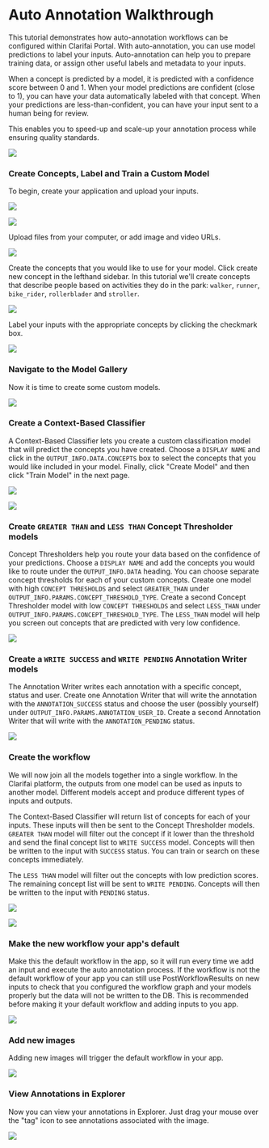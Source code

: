 # Auto Annotation Walkthrough

This tutorial demonstrates how auto-annotation workflows can be configured within Clarifai Portal. With auto-annotation, you can use model predictions to label your inputs. Auto-annotation can help you to prepare training data, or assign other useful labels and metadata to your inputs.

When a concept is predicted by a model, it is predicted with a confidence score between 0 and 1. When your model predictions are confident (close to 1), you can have your data automatically labeled with that concept. When your predictions are less-than-confident, you can have your input sent to a human being for review.

This enables you to speed-up and scale-up your annotation process while ensuring quality standards.

![](../../images/auto_annotation.jpg)

### Create Concepts, Label and Train a Custom Model

To begin, create your application and upload your inputs.

![](../../images/create_auto_annotation_demo.jpg)

![](../../images/auto_annotation_app_details.jpg)

Upload files from your computer, or add image and video URLs.

![](../../images/add_inputs_auto_demo.jpg)

Create the concepts that you would like to use for your model. Click create new concept in the lefthand sidebar. In this tutorial we'll create concepts that describe people based on activities they do in the park: `walker`, `runner`, `bike_rider`, `rollerblader` and `stroller`.

![](../../images/create_concepts_auto_a.jpg)

Label your inputs with the appropriate concepts by clicking the checkmark box.

![](../../images/label_inputs_aa.jpg)

### Navigate to the Model Gallery

Now it is time to create some custom models.

![](../../images/model_gallery.jpg)

### Create a Context-Based Classifier

A Context-Based Classifier lets you create a custom classification model that will predict the concepts you have created. Choose a `DISPLAY NAME` and click in the `OUTPUT_INFO.DATA.CONCEPTS` box to select the concepts that you would like included in your model. Finally, click "Create Model" and then click "Train Model" in the next page.

![](../../images/create_cbc_aa.jpg)

![](../../images/train_cbc_aa.jpg)

### Create `GREATER THAN` and `LESS THAN` Concept Thresholder models

Concept Thresholders help you route your data based on the confidence of your predictions. Choose a `DISPLAY NAME` and add the concepts you would like to route under the `OUTPUT_INFO.DATA` heading. You can choose separate concept thresholds for each of your custom concepts. Create one model with high `CONCEPT THRESHOLDS` and select `GREATER_THAN` under `OUTPUT_INFO.PARAMS.CONCEPT_THRESHOLD_TYPE`. Create a second Concept Thresholder model with low `CONCEPT THRESHOLDS` and select `LESS_THAN` under `OUTPUT_INFO.PARAMS.CONCEPT_THRESHOLD_TYPE`. The `LESS_THAN` model will help you screen out concepts that are predicted with very low confidence.

![](../../images/concept_thresholder.jpg)


### Create a `WRITE SUCCESS` and `WRITE PENDING` Annotation Writer models

The Annotation Writer writes each annotation with a specific concept, status and user. Create one Annotation Writer that will write the annotation with the `ANNOTATION_SUCCESS` status and choose the user (possibly yourself) under `OUTPUT_INFO.PARAMS.ANNOTATION_USER_ID`. Create  a second Annotation Writer that will write with the `ANNOTATION_PENDING` status.

![](../../images/annotation_writer.jpg)


### Create the workflow

We will now join all the models together into a single workflow. In the Clarifai platform, the outputs from one model can be used as inputs to another model. Different models accept and produce different types of inputs and outputs.

The Context-Based Classifier will return list of concepts for each of your inputs. These inputs will then be sent to the Concept Thresholder models. `GREATER THAN` model will filter out the concept if it lower than the threshold and send the final concept list to `WRITE SUCCESS` model. Concepts will then be written to the input with `SUCCESS` status. You can train or search on these concepts immediately.

The `LESS THAN` model will filter out the concepts with low prediction scores. The remaining concept list will be sent to `WRITE PENDING`. Concepts will then be written to the input with `PENDING` status.


![](../../images/create_workflow_aa.jpg)

![](../../images/connect_nodes_aa.jpg)



### Make the new workflow your app's default

Make this the default workflow in the app, so it will run every time we add an input and execute the auto annotation process. If the workflow is not the default workflow of your app you can still use PostWorkflowResults on new inputs to check that you configured the workflow graph and your models properly but the data will not be written to the DB. This is recommended before making it your default workflow and adding inputs to you app.

![](../../images/set_as_default.jpg)


### Add new images

Adding new images will trigger the default workflow in your app.

![](../../images/add_additional_inputs.jpg)


### View Annotations in Explorer

Now you can view your annotations in Explorer. Just drag your mouse over the "tag" icon to see annotations associated with the image.

![](../../images/aa_inputs.jpg)
